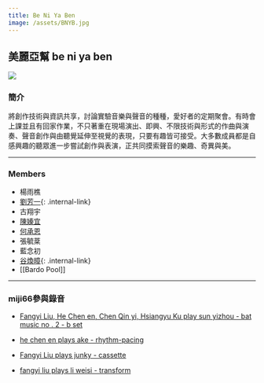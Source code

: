```yaml
---
title: Be Ni Ya Ben
image: /assets/BNYB.jpg
---
```


## 美麗亞幫 be ni ya ben
![]({{page.image}})
### 簡介
將創作技術與資訊共享，討論實驗音樂與聲音的種種，愛好者的定期聚會。有時會上課並且有回家作業，不只著重在現場演出、即興、不限技術與形式的作曲與演奏、聲音創作與由聽覺延伸至視覺的表現，只要有趣皆可接受。大多數成員都是自感興趣的聽眾進一步嘗試創作與表演，正共同摸索聲音的樂趣、奇異與美。

---
### Members
- 楊雨樵 
- [劉芳一](Fangyi%20Liu.md){: .internal-link}
- 古翔宇
- [陳嫀宜](https://soundcloud.com/user-122959456) 
- [何承恩](https://soundcloud.com/nnzz)
- 張毓棻
- 藍念初
- [谷煥暲](Bardo%20Pond.md){: .internal-link}
- [[Bardo Pool]]
  
---

### miji66參與錄音
- [Fangyi Liu, He Chen en, Chen Qin yi, Hsiangyu Ku play sun yizhou - bat music no . 2 - b set](https://subjamlabel.bandcamp.com/track/fangyi-liu-he-cheng-en-chen-qin-yi-hsiangyu-ku-play-sun-yizhou-bat-music-no-2-b-set)

- [he chen en plays ake - rhythm​-​pacing](https://subjamlabel.bandcamp.com/track/he-chen-en-plays-ake-rhythm-pacing)

- [Fangyi Liu plays junky - cassette](https://subjamlabel.bandcamp.com/track/fangyi-liu-plays-junky-cassette)

- [fangyi liu plays li weisi - transform](https://subjamlabel.bandcamp.com/track/fangyi-liu-plays-li-weisi-transform)

